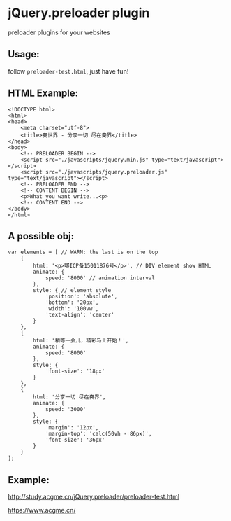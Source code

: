 # jQuery.preloader plugin
preloader plugins for your websites 

## Usage:
follow `preloader-test.html`, just have fun!

## HTML Example:
```
<!DOCTYPE html>
<html>
<head>
	<meta charset="utf-8">
	<title>奏世界 - 分享一切 尽在奏界</title>
</head>
<body>
	<!-- PRELOADER BEGIN -->
	<script src="./javascripts/jquery.min.js" type="text/javascript"></script>
	<script src="./javascripts/jquery.preloader.js" type="text/javascript"></script>
	<!-- PRELOADER END -->
	<!-- CONTENT BEGIN -->
	<p>What you want write...<p>
	<!-- CONTENT END -->
</body>
</html>
```

## A possible obj:
```
var elements = [ // WARN: the last is on the top
	{
		html: '<p>鄂ICP备15011876号</p>', // DIV element show HTML
		animate: {
			speed: '8000' // animation interval
		},
		style: { // element style
		    'position': 'absolute',
		    'bottom': '20px',
		    'width': '100vw',
		    'text-align': 'center'
		}
	},
	{
		html: '稍等一会儿，精彩马上开始！',
		animate: {
			speed: '8000'
		},
		style: {
			'font-size': '18px'
		}
	},
	{
		html: '分享一切 尽在奏界',
		animate: {
			speed: '3000'
		},
		style: {
			'margin': '12px',
			'margin-top': 'calc(50vh - 86px)',
			'font-size': '36px'
		}
	}
];
```

## Example:

http://study.acgme.cn/jQuery.preloader/preloader-test.html 

https://www.acgme.cn/ 
